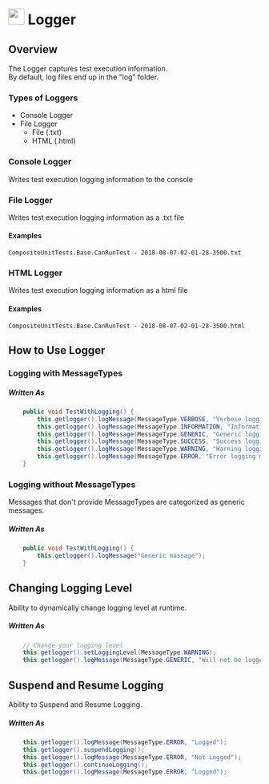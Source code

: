 # <img src="resources/MAQS.jpg" height="32" width="32"> Logger

## Overview
The Logger captures test execution information.   
By default, log files end up in the "log" folder.

###  Types of Loggers

 - Console Logger
 - File Logger
    - File (.txt)
    - HTML (.html)

###  Console Logger
Writes test execution logging information to the console

###  File Logger
Writes test execution logging information as a .txt file   

#### Examples
```
CompositeUnitTests.Base.CanRunTest - 2018-08-07-02-01-28-3500.txt 
```
###  HTML Logger
Writes test execution logging information as a html file

#### Examples
```
CompositeUnitTests.Base.CanRunTest - 2018-08-07-02-01-28-3500.html 
```

## How to Use Logger

### Logging with MessageTypes
##### Written As

```java
    public void TestWithLogging() {
        this.getlogger().logMessage(MessageType.VERBOSE, "Verbose logging message");
        this.getlogger().logMessage(MessageType.INFORMATION, "Information logging message");
        this.getlogger().logMessage(MessageType.GENERIC, "Generic logging message");
        this.getlogger().logMessage(MessageType.SUCCESS, "Success logging message");
        this.getlogger().logMessage(MessageType.WARNING, "Warning logging message");
        this.getlogger().logMessage(MessageType.ERROR, "Error logging message"); 
    }
```

### Logging without MessageTypes
Messages that don't provide MessageTypes are categorized as generic messages.  
##### Written As

```java
    public void TestWithLogging() {
        this.getlogger().logMessage("Generic massage"); 
    }
```

## Changing Logging Level
Ability to dynamically change logging level at runtime.
##### Written As

```java
    // Change your logging level
    this.getlogger().setLoggingLevel(MessageType.WARNING);
    this.getlogger().logMessage(MessageType.GENERIC, "Will not be logged");
```
## Suspend and Resume Logging
Ability to Suspend and Resume Logging.
##### Written As

```java
    this.getlogger().logMessage(MessageType.ERROR, "Logged"); 
    this.getlogger().suspendLogging();
    this.getlogger().logMessage(MessageType.ERROR, "Not Logged"); 
    this.getlogger().continueLogging(); 
    this.getlogger().logMessage(MessageType.ERROR, "Logged"); 
```